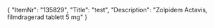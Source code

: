 {
  "ItemNr": "135829",
  "Title": "test",
  "Description": "Zolpidem Actavis, filmdragerad tablett 5 mg"
}
